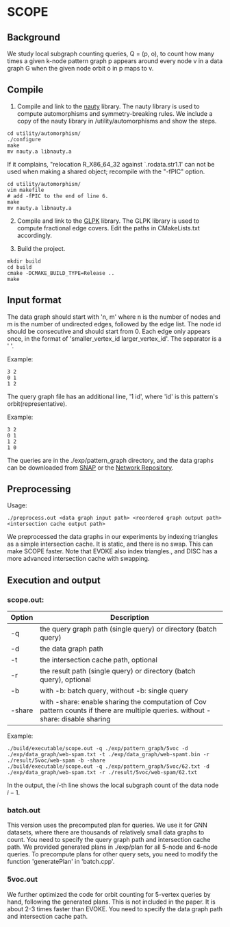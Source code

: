# SCOPE

## Background

We study local subgraph counting queries, Q = (p, o), to count how many times a given k-node pattern graph p appears around every node v in a data graph G when the given node orbit o in p maps to v. 

## Compile

1. Compile and link to the [nauty](https://pallini.di.uniroma1.it) library.  The nauty library is used to compute automorphisms and symmetry-breaking rules. We include a copy of the nauty library in /utility/automorphisms and show the steps.

```shell
cd utility/automorphism/
./configure
make
mv nauty.a libnauty.a
```

If it complains, "relocation R_X86_64_32 against `.rodata.str1.1' can not be used when making a shared object; recompile with the "-fPIC" option. 

```shell
cd utility/automorphism/
vim makefile
# add -fPIC to the end of line 6.
make
mv nauty.a libnauty.a
```

2. Compile and link to the [GLPK](https://www.gnu.org/software/glpk/) library. The GLPK library is used to compute fractional edge covers. Edit the paths in CMakeLists.txt accordingly.

3. Build the project.

```shell
mkdir build
cd build
cmake -DCMAKE_BUILD_TYPE=Release ..
make
```

## Input format

The data graph should start with 'n, m' where n is the number of nodes and m is the number of undirected edges, followed by the edge list. The node id should be consecutive and should start from 0. Each edge only appears once, in the format of 'smaller_vertex_id larger_vertex_id'. The separator is a ' '.

Example:

```
3 2
0 1
1 2
```

The query graph file has an additional line, '1 id', where 'id' is this pattern's orbit(representative).

Example:

```
3 2
0 1
1 2
1 0
```

The queries are in the ./exp/pattern_graph directory, and the data graphs can be downloaded from [SNAP](https://snap.stanford.edu/data/index.html) or the [Network Repository](https://networkrepository.com).

## Preprocessing

Usage:

```shell
./preprocess.out <data graph input path> <reordered graph output path> <intersection cache output path>
```

We preprocessed the data graphs in our experiments by indexing triangles as a simple intersection cache. It is static, and there is no swap. This can make SCOPE faster. Note that EVOKE also index triangles., and DISC has a more advanced intersection cache with swapping.

## Execution and output

### scope.out:

| Option | Description                                                  |
| ------ | ------------------------------------------------------------ |
| -q     | the query graph path (single query) or directory (batch query) |
| -d     | the data graph path                                          |
| -t     | the intersection cache path, optional                        |
| -r     | the result path (single query) or directory (batch query), optional |
| -b     | with -b: batch query, without -b: single query               |
| -share | with -share: enable sharing the computation of Cov pattern counts if there are multiple queries. without -share: disable sharing |

Example:

```
./build/executable/scope.out -q ./exp/pattern_graph/5voc -d ./exp/data_graph/web-spam.txt -t ./exp/data_graph/web-spamt.bin -r ./result/5voc/web-spam -b -share
./build/executable/scope.out -q ./exp/pattern_graph/5voc/62.txt -d ./exp/data_graph/web-spam.txt -r ./result/5voc/web-spam/62.txt
```

In the output, the $i$-th line shows the local subgraph count of the data node $i-1$.

### batch.out

This version uses the precomputed plan for queries. We use it for GNN datasets, where there are thousands of relatively small data graphs to count. You need to specify the query graph path and intersection cache path. We provided generated plans in ./exp/plan for all 5-node and 6-node queries. To precompute plans for other query sets, you need to modify the function 'generatePlan' in 'batch.cpp'.

### 5voc.out

We further optimized the code for orbit counting for 5-vertex queries by hand, following the generated plans. This is not included in the paper. It is about 2-3 times faster than EVOKE. You need to specify the data graph path and intersection cache path.

